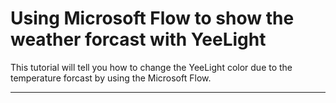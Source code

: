 # Using Microsoft Flow to show the weather forcast with YeeLight

This tutorial will tell you how to change the YeeLight color due to the temperature forcast by using the Microsoft Flow.

---